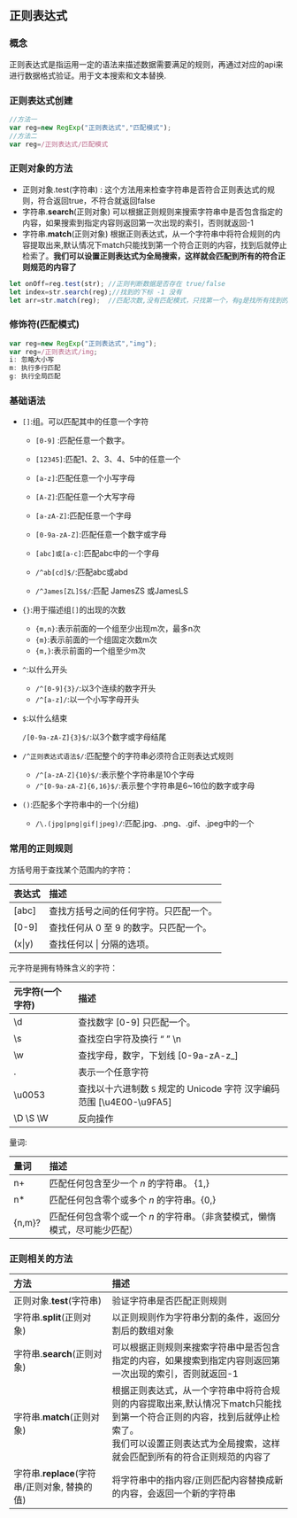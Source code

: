 ## 正则表达式

### 概念

正则表达式是指运用一定的语法来描述数据需要满足的规则，再通过对应的api来进行数据格式验证。用于文本搜索和文本替换.

### **正则表达式创建**

```javascript
//方法一
var reg=new RegExp("正则表达式","匹配模式");
//方法二
var reg=/正则表达式/匹配模式
```

### **正则对象的方法**

- 正则对象.test(字符串) :  这个方法用来检查字符串是否符合正则表达式的规则，符合返回true，不符合就返回false
- 字符串.**search**(正则对象) 可以根据正则规则来搜索字符串中是否包含指定的内容，如果搜索到指定内容则返回第一次出现的索引，否则就返回-1
- 字符串.**match**(正则对象) 根据正则表达式，从一个字符串中将符合规则的内容提取出来,默认情况下match只能找到第一个符合正则的内容，找到后就停止检索了。**我们可以设置正则表达式为全局搜索，这样就会匹配到所有的符合正则规范的内容了**

```javascript
let onOff=reg.test(str); //正则判断数据是否存在 true/false
let index=str.search(reg);//找到的下标 -1 没有
let arr=str.match(reg);  //匹配次数,没有匹配模式，只找第一个，有g是找所有找到的;
```

### 修饰符(匹配模式)

```javascript
var reg=new RegExp("正则表达式","img");
var reg=/正则表达式/img; 
i: 忽略大小写
m: 执行多行匹配
g: 执行全局匹配
```

### 基础语法

- `[]`:组。可以匹配其中的任意一个字符

  - `[0-9]` :匹配任意一个数字。

  - `[12345]`:匹配1、2、3、4、5中的任意一个

  - `[a-z]`:匹配任意一个小写字母
  - `[A-Z]`:匹配任意一个大写字母
  - `[a-zA-Z]`:匹配任意一个字母
  - `[0-9a-zA-Z]`:匹配任意一个数字或字母
  - `[abc]或[a-c]`:匹配abc中的一个字母
  - `/^ab[cd]$/`:匹配abc或abd
  - `/^James[ZL]S$/`:匹配 JamesZS 或JamesLS

- `{}`:用于描述组`[]`的出现的次数

  - `{m,n}`:表示前面的一个组至少出现m次，最多n次
  - `{m}`:表示前面的一个组固定次数m次
  - `{m,}`:表示前面的一个组至少m次

- `^`:以什么开头

  - `/^[0-9]{3}/`:以3个连续的数字开头
  - `/^[a-z]/`:以一个小写字母开头

- `$`:以什么结束

  `/[0-9a-zA-Z]{3}$/`:以3个数字或字母结尾

- `/^正则表达式语法$/`:匹配整个的字符串必须符合正则表达式规则

  - `/^[a-zA-Z]{10}$/`:表示整个字符串是10个字母
  - `/^[0-9a-zA-Z]{6,16}$/`:表示整个字符串是6~16位的数字或字母

- `()`:匹配多个字符串中的一个(分组)

  - `/\.(jpg|png|gif|jpeg)/`:匹配.jpg、.png、.gif、.jpeg中的一个

### **常用的正则规则**

方括号用于查找某个范围内的字符：

| 表达式 | 描述                                   |
| :----- | :------------------------------------- |
| [abc]  | 查找方括号之间的任何字符。只匹配一个。 |
| [0-9]  | 查找任何从 0 至 9 的数字。只匹配一个。 |
| (x\|y) | 查找任何以 \| 分隔的选项。             |

元字符是拥有特殊含义的字符：

| 元字符(一个字符) | 描述                                                         |
| :--------------- | :----------------------------------------------------------- |
| \d               | 查找数字  [0-9] 只匹配一个。                                 |
| \s               | 查找空白字符及换行  “ ”  \n                                  |
| \w               | 查找字母，数字，下划线  [0-9a-zA-z_]                         |
| .                | 表示一个任意字符                                             |
| \u0053           | 查找以十六进制数  `S` 规定的 Unicode 字符   汉字编码范围 [\u4E00-\u9FA5] |
| \D \S \W         | 反向操作                                                     |

量词:

| 量词   | 描述                                                         |
| :----- | :----------------------------------------------------------- |
| n+     | 匹配任何包含至少一个 *n* 的字符串。 {1,}                     |
| n*     | 匹配任何包含零个或多个 *n* 的字符串。{0,}                    |
| {n,m}? | 匹配任何包含零个或一个 *n* 的字符串。（非贪婪模式，懒惰模式，尽可能少匹配） |

### **正则相关的方法**

| 方法                                           | 描述                                                         |
| :--------------------------------------------- | :----------------------------------------------------------- |
| 正则对象.**test**(字符串)                      | 验证字符串是否匹配正则规则                                   |
| 字符串.**split**(正则对象)                     | 以正则规则作为字符串分割的条件，返回分割后的数组对象         |
| 字符串.**search**(正则对象)                    | 可以根据正则规则来搜索字符串中是否包含指定的内容，如果搜索到指定内容则返回第一次出现的索引，否则就返回-1 |
| 字符串.**match**(正则对象)                     | 根据正则表达式，从一个字符串中将符合规则的内容提取出来,默认情况下match只能找到第一个符合正则的内容，找到后就停止检索了。<br />我们可以设置正则表达式为全局搜索，这样就会匹配到所有的符合正则规范的内容了 |
| 字符串.**replace**(字符串/正则对象,  替换的值) | 将字符串中的指内容/正则匹配内容替换成新的内容，会返回一个新的字符串 |

```js

```















